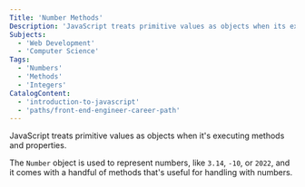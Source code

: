```yaml
---
Title: 'Number Methods'
Description: 'JavaScript treats primitive values as objects when its executing methods and properties. The Number object is used to represent numbers, like 3.14, -10, or 2022, and it comes with a handful of methods that are useful for handling with numbers.'
Subjects:
  - 'Web Development'
  - 'Computer Science'
Tags:
  - 'Numbers'
  - 'Methods'
  - 'Integers'
CatalogContent:
  - 'introduction-to-javascript'
  - 'paths/front-end-engineer-career-path'
---
```


JavaScript treats primitive values as objects when it's executing methods and properties.

The `Number` object is used to represent numbers, like `3.14`, `-10`, or `2022`, and it comes with a handful of methods that's useful for handling with numbers.

